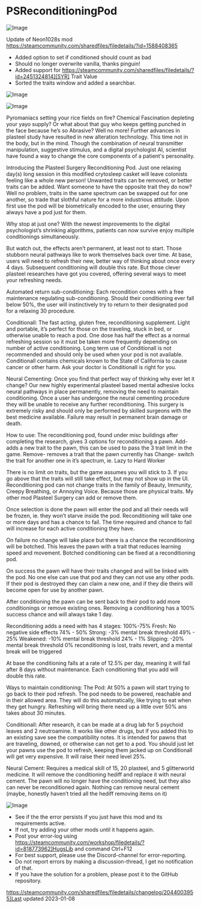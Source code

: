 # PSReconditioningPod

![Image](https://i.imgur.com/buuPQel.png)

Update of Neon1028s mod
https://steamcommunity.com/sharedfiles/filedetails/?id=1588408365

- Added option to set if conditioned should count as bad
- Should no longer overwrite vanilla, thanks pinguin!
- Added support for https://steamcommunity.com/sharedfiles/filedetails/?id=2451324814][SYR] Trait Value
- Sorted the traits window and added a searchbar.

![Image](https://i.imgur.com/pufA0kM.png)

	
![Image](https://i.imgur.com/Z4GOv8H.png)


Pyromaniacs setting your rice fields on fire? Chemical Fascination depleting your yayo supply? Or what about that guy who keeps getting punched in the face because he’s so Abrasive? Well no more! Further advances in plasteel study have resulted in new alteration technology. This time not in the body, but in the mind. Though the combination of neural transmitter manipulation, suggestive stimulus, and a digital psychologist AI, scientist have found a way to change the core components of a patient's personality.

Introducing the Plasteel Surgery Reconditioning Pod. Just one relaxing day(s) long session in this modified crytosleep casket will leave colonists feeling like a whole new person! Unwanted traits can be removed, or better traits can be added. Want someone to have the opposite trait they do now? Well no problem, traits in the same spectrum can be swapped out for one another, so trade that slothful nature for a more industrious attitude. Upon first use the pod will be biometrically encoded to the user, ensuring they always have a pod just for them.

Why stop at just one? With the newest improvements to the digital psychologist’s shrinking algorithms, patients can now survive enjoy multiple conditionings simultaneously.

But watch out, the effects aren’t permanent, at least not to start. Those stubborn neural pathways like to work themselves back over time. At base, users will need to refresh their new, better way of thinking about once every 4 days. Subsequent conditioning will double this rate. But those clever plasteel researches have got you covered, offering several ways to meet your refreshing needs.

Automated return sub-conditioning: Each recondition comes with a free maintenance regulating sub-conditioning. Should their conditioning ever fall below 50%, the user will instinctively try to return to their designated pod for a relaxing 30 procedure.

Conditionall: The fast acting, gluten free, reconditioning supplement. Light and portable, it’s perfect for those on the traveling, stuck in bed, or otherwise unable to reach a pod. One dose has half the effect as a normal refreshing session so it must be taken more frequently depending on number of active conditioning. Long term use of Conditionall is not recommended and should only be used when your pod is not available. Conditionall contains chemicals known to the State of California to cause cancer or other harm. Ask your doctor is Conditionall is right for you.

Neural Cementing: Once you find that perfect way of thinking why ever let it change? Our new highly experimental plasteel based mental adhesive locks neural pathways in place permanently, removing the need to maintain conditioning. Once a user has undergone the neural cementing procedure they will be unable to receive any further reconditioning. This surgery is extremely risky and should only be performed by skilled surgeons with the best medicine available. Failure may result in permanent brain damage or death.

How to use:
The reconditioning pod, found under misc buildings after completing the research, gives 3 options for reconditioning a pawn.
Add- adds a new trait to the pawn, this can be used to pass the 3 trait limit in the game.
Remove- removes a trait that the pawn currently has
Change- switch the trait for another one in it’s spectrum, ie. Lazy to Hard Worker

There is no limit on traits, but the game assumes you will stick to 3. If you go above that the traits will still take effect, but may not show up in the UI. Reconditioning pod can not change traits in the family of Beauty, Immunity, Creepy Breathing, or Annoying Voice. Because those are physical traits. My other mod Plasteel Surgery can add or remove them.

Once selection is done the pawn will enter the pod and all their needs will be frozen, ie. they won’t starve inside the pod. Reconditioning will take one or more days and has a chance to fail. The time required and chance to fail will increase for each active conditioning they have.

On failure no change will take place but there is a chance the reconditioning will be botched. This leaves the pawn with a trait that reduces learning speed and movement. Botched conditioning can be fixed at a reconditioning pod.

On success the pawn will have their traits changed and will be linked with the pod. No one else can use that pod and they can not use any other pods. If their pod is destroyed they can claim a new one, and if they die theirs will become open for use by another pawn.

After conditioning the pawn can be sent back to their pod to add more conditionings or remove existing ones. Removing a conditioning has a 100% success chance and will always take 1 day.

Reconditioning adds a need with has 4 stages:
100%-75% Fresh: No negative side effects
74% - 50% Strong: -3% mental break threshold
49% - 25% Weakened: -10% mental break threshold
24% - 1% Slipping: -20% mental break threshold
0% reconditioning is lost, traits revert, and a mental break will be triggered

At base the conditioning falls at a rate of 12.5% per day, meaning it will fail after 8 days without maintenance. Each conditioning that you add will double this rate.

Ways to maintain conditioning:
The Pod: At 50% a pawn will start trying to go back to their pod refresh. The pod needs to be powered, reachable and in their allowed area. They will do this automatically, like trying to eat when they get hungry. Refreshing will bring there need up a little over 50% ans takes about 30 minutes.

Conditionall: After research, it can be made at a drug lab for 5 psychoid leaves and 2 neutroamine. It works like other drugs, but if you added this to an existing save see the compatibility notes. It is intended for pawns that are traveling, downed, or otherwise can not get to a pod. You should just let your pawns use the pod to refresh, keeping them jacked up on Conditionall will get very expensive. It will raise their need level 25%.

Neural Cement: Requires a medical skill of 15, 20 plasteel, and 5 glitterworld medicine. It will remove the conditioning hediff and replace it with neural cement. The pawn will no longer have the conditioning need, but they also can never be reconditioned again. Nothing can remove neural cement (maybe, honestly haven’t tried all the hediff removing items on it)

![Image](https://i.imgur.com/PwoNOj4.png)



-  See if the the error persists if you just have this mod and its requirements active.
-  If not, try adding your other mods until it happens again.
-  Post your error-log using https://steamcommunity.com/workshop/filedetails/?id=818773962]HugsLib and command Ctrl+F12
-  For best support, please use the Discord-channel for error-reporting.
-  Do not report errors by making a discussion-thread, I get no notification of that.
-  If you have the solution for a problem, please post it to the GitHub repository.



https://steamcommunity.com/sharedfiles/filedetails/changelog/2044003955]Last updated 2023-01-08
